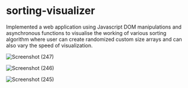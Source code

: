 # sorting-visualizer
Implemented a web application using Javascript DOM manipulations and asynchronous functions to visualise the working of various sorting algorithm where user can create randomized custom size arrays and can also vary the speed of visualization.

![Screenshot (247)](https://user-images.githubusercontent.com/69416574/133265187-36694207-4c65-45e3-a777-f5189f8de710.png)

![Screenshot (246)](https://user-images.githubusercontent.com/69416574/133265184-7f6c408a-eff5-4e3a-989c-789a66c58150.png)

![Screenshot (245)](https://user-images.githubusercontent.com/69416574/133265190-18791e7d-f1a1-46ed-a7f4-29005161d740.png)

